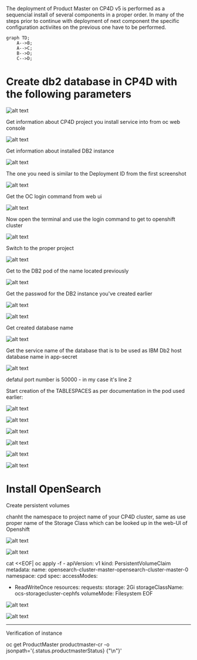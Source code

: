 The deployment of Product Master on CP4D v5 is performed as a sequencial install of several components in a proper order. In many of the steps prior to continue with deployment of next component the specific configuration activiites on the previous one have to be performed.

```mermaid
graph TD;
    A-->B;
    A-->C;
    B-->D;
    C-->D;
```

# Create db2 database in CP4D with the following parameters

![alt text](image.png)

Get information about CP4D project you install service into from oc web console

![alt text](image-1.png)

Get information about installed DB2 instance

![alt text](image-2.png)

The one you need is similar to the Deployment ID from the first screenshot

![alt text](image-3.png)

Get the OC login command from web ui

![alt text](image-4.png)

Now open the terminal and use the login command to get to openshift cluster

![alt text](image-5.png)

Switch to the proper project

![alt text](image-6.png)

Get to the DB2 pod of the name located previously

![alt text](image-7.png)

Get the passwod for the DB2 instance you've created earlier

![alt text](image-8.png)

![alt text](image-9.png)

Get created database name

![alt text](image-10.png)

Get the service name of the database that is to be used as IBM Db2 host database name in app-secret

![alt text](image-11.png)

defatul port number is 50000 - in my case it's line 2

Start creation of the TABLESPACES as per documentation in the pod used earlier:

![alt text](image-12.png)

![alt text](image-13.png)

![alt text](image-14.png)

![alt text](image-15.png)

![alt text](image-16.png)

![alt text](image-17.png)

# Install OpenSearch

Create persistent volumes

chanht the namespace to project name of your CP4D cluster, same as use proper name of the Storage Class which can be looked up in the web-UI of Openshift

![alt text](image-21.png)

![alt text](image-18.png)

cat <<EOF| oc apply -f -
apiVersion: v1
kind: PersistentVolumeClaim
metadata:
name: opensearch-cluster-master-opensearch-cluster-master-0
namespace: cpd
spec:
accessModes:

- ReadWriteOnce
  resources:
  requests:
  storage: 2Gi
  storageClassName: ocs-storagecluster-cephfs
  volumeMode: Filesystem
  EOF

![alt text](image-19.png)

![alt text](image-20.png)

---

Verification of instance

oc get ProductMaster productmaster-cr -o jsonpath='{.status.productmasterStatus} {"\n"}'
